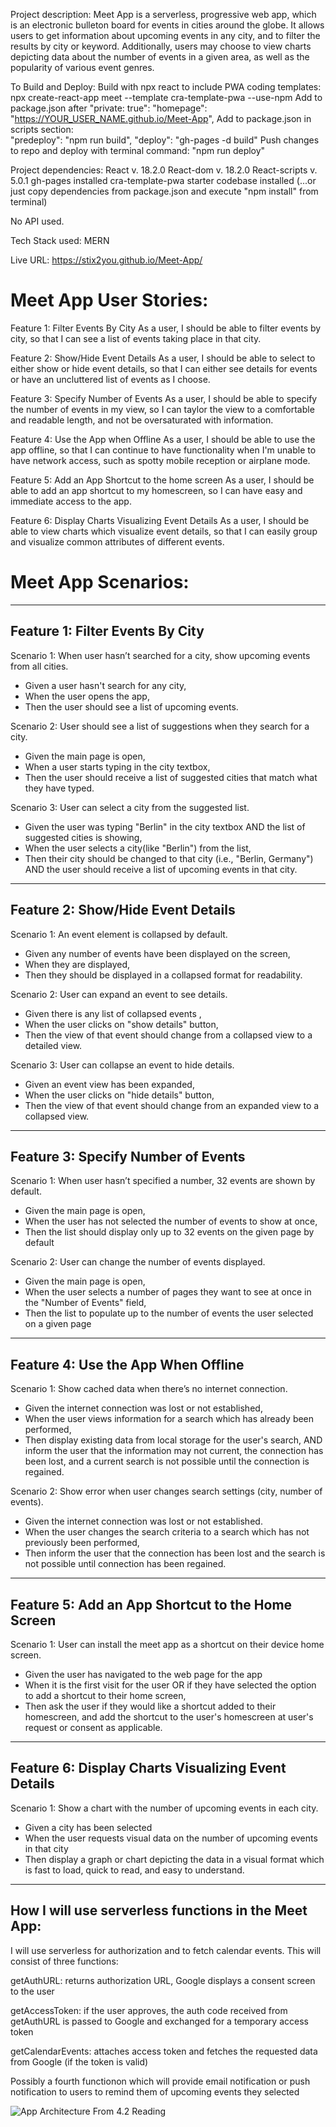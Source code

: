 Project description:
Meet App is a serverless, progressive web app, which is an electronic bulleton board for events in cities around the globe.  It allows users to get information about upcoming events in any city, and to filter the results by city or keyword. Additionally, users may choose to view charts depicting data about the number of events in a given area, as well as the popularity of various event genres.

To Build and Deploy:
Build with npx react to include PWA coding templates:
npx create-react-app meet --template cra-template-pwa --use-npm
Add to package.json after "private: true":  "homepage": "https://YOUR_USER_NAME.github.io/Meet-App", 
Add to package.json in scripts section:  
"predeploy": "npm run build",
"deploy": "gh-pages -d build"
Push changes to repo and deploy with terminal command:  "npm run deploy"

Project dependencies:
React v. 18.2.0
React-dom v. 18.2.0
React-scripts v. 5.0.1
gh-pages installed
cra-template-pwa starter codebase installed 
(...or just copy dependencies from package.json and execute "npm install" from terminal)

No API used.

Tech Stack used: MERN

Live URL: https://stix2you.github.io/Meet-App/




Meet App User Stories:
======================

Feature 1: Filter Events By City
As a user, 
I should be able to filter events by city, 
so that I can see a list of events taking place in that city.

Feature 2: Show/Hide Event Details
As a user, 
I should be able to select to either show or hide event details, 
so that I can either see details for events or have an uncluttered list of events as I choose. 

Feature 3: Specify Number of Events
As a user, 
I should be able to specify the number of events in my view, 
so I can taylor the view to a comfortable and readable length, and not be oversaturated with information.

Feature 4: Use the App when Offline
As a user, 
I should be able to use the app offline, 
so that I can continue to have functionality when I'm unable to have network access, such as spotty mobile reception or airplane mode.

Feature 5: Add an App Shortcut to the home screen
As a user, 
I should be able to add an app shortcut to my homescreen, 
so I can have easy and immediate access to the app.

Feature 6: Display Charts Visualizing Event Details
As a user, 
I should be able to view charts which visualize event details, 
so that I can easily group and visualize common attributes of different events.  





Meet App Scenarios:
===================

--------------------------------
Feature 1: Filter Events By City
--------------------------------

Scenario 1: When user hasn’t searched for a city, show upcoming events from all cities.
 - Given a user hasn't search for any city,
 - When the user opens the app,
 - Then the user should see a list of upcoming events.

Scenario 2: User should see a list of suggestions when they search for a city.
 - Given the main page is open,
 - When a user starts typing in the city textbox,
 - Then the user should receive a list of suggested cities that match what they have typed.

Scenario 3: User can select a city from the suggested list.
 - Given the user was typing "Berlin" in the city textbox AND the list of suggested cities is showing,
 - When the user selects a city(like "Berlin") from the list,
 - Then their city should be changed to that city (i.e., "Berlin, Germany") AND the user should receive a list of upcoming events in that city.




----------------------------------
Feature 2: Show/Hide Event Details
----------------------------------

Scenario 1: An event element is collapsed by default.
 - Given any number of events have been displayed on the screen,
 - When they are displayed,
 - Then they should be displayed in a collapsed format for readability.


Scenario 2: User can expand an event to see details.
 - Given there is any list of collapsed events ,
 - When the user clicks on "show details" button,
 - Then the view of that event should change from a collapsed view to a detailed view.


Scenario 3: User can collapse an event to hide details.
 - Given an event view has been expanded,
 - When the user clicks on "hide details" button,
 - Then the view of that event should change from an expanded view to a collapsed view.



-----------------------------------
Feature 3: Specify Number of Events
-----------------------------------

Scenario 1: When user hasn’t specified a number, 32 events are shown by default.
 - Given the main page is open, 
 - When the user has not selected the number of events to show at once,
 - Then the list should display only up to 32 events on the given page by default


Scenario 2: User can change the number of events displayed.
 - Given the main page is open,
 - When the user selects a number of pages they want to see at once in the "Number of Events" field,
 - Then the list to populate up to the number of events the user selected on a given page



-----------------------------------
Feature 4: Use the App When Offline
-----------------------------------

Scenario 1: Show cached data when there’s no internet connection.
 - Given the internet connection was lost or not established,
 - When the user views information for a search which has already been performed,
 - Then display existing data from local storage for the user's search, AND inform the user that the information may not current, the connection has been lost, and a current search is not possible until the connection is regained.


Scenario 2: Show error when user changes search settings (city, number of events).
 - Given the internet connection was lost or not established.
 - When the user changes the search criteria to a search which has not previously been performed,
 - Then inform the user that the connection has been lost and the search is not possible until connection has been regained.



-------------------------------------------------
Feature 5: Add an App Shortcut to the Home Screen
-------------------------------------------------

Scenario 1: User can install the meet app as a shortcut on their device home screen.
 - Given the user has navigated to the web page for the app
 - When it is the first visit for the user OR if they have selected the option to add a shortcut to their home screen,
 - Then ask the user if they would like a shortcut added to their homescreen, and add the shortcut to the user's homescreen at user's request or consent as applicable. 



---------------------------------------------------
Feature 6: Display Charts Visualizing Event Details
---------------------------------------------------

Scenario 1: Show a chart with the number of upcoming events in each city.
 - Given a city has been selected
 - When the user requests visual data on the number of upcoming events in that city
 - Then display a graph or chart depicting the data in a visual format which is fast to load, quick to read, and easy to understand. 



----------------------------------------------------
How I will use serverless functions in the Meet App:
----------------------------------------------------

I will use serverless for authorization and to fetch calendar events.  This will consist of three functions:

getAuthURL: returns authorization URL, Google displays a consent screen to the user

getAccessToken: if the user approves, the auth code received from getAuthURL is passed to Google and exchanged for a temporary access token

getCalendarEvents: attaches access token and fetches the requested data from Google (if the token is valid)

Possibly a fourth functionon which will provide email notification or push notification to users to remind them of upcoming events they selected


![App Architecture From 4.2 Reading](./img/scenario-two-detailed.png)
